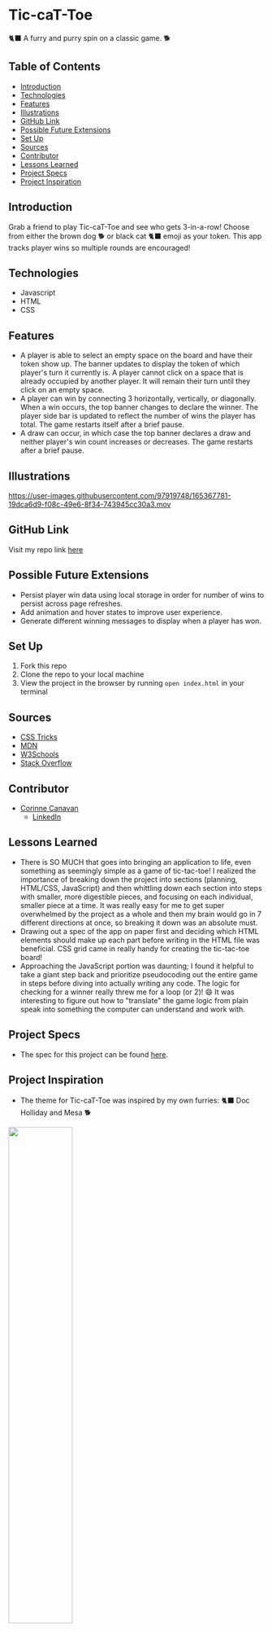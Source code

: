 # Tic-caT-Toe
:black_cat: A furry and purry spin on a classic game. :dog2:

## Table of Contents
  - [Introduction](#introduction)
  - [Technologies](#technologies)
  - [Features](#features)
  - [Illustrations](#illustrations)
  - [GitHub Link](#github-link)
  - [Possible Future Extensions](#possible-future-extensions)
  - [Set Up](#set-up)
  - [Sources](#sources)
  - [Contributor](#contributor)
  - [Lessons Learned](#lessons-learned)
  - [Project Specs](#project-specs)
  - [Project Inspiration](#project-inspiration)

## Introduction
Grab a friend to play Tic-caT-Toe and see who gets 3-in-a-row! Choose from either the brown dog :dog2: or black cat :black_cat: emoji as your token. This app tracks player wins so multiple rounds are encouraged!

## Technologies
- Javascript
- HTML
- CSS

## Features
- A player is able to select an empty space on the board and have their token show up. The banner updates to display the token of which player's turn it currently is. A player cannot click on a space that is already occupied by another player. It will remain their turn until they click on an empty space.
- A player can win by connecting 3 horizontally, vertically, or diagonally. When a win occurs, the top banner changes to declare the winner. The player side bar is updated to reflect the number of wins the player has total. The game restarts itself after a brief pause.
- A draw can occur, in which case the top banner declares a draw and neither player's win count increases or decreases. The game restarts after a brief pause.

## Illustrations
https://user-images.githubusercontent.com/97919748/165367781-19dca6d9-f08c-49e6-8f34-743945cc30a3.mov

## GitHub Link
Visit my repo link [here](https://github.com/CorCanavan/tic-tac-toe)

## Possible Future Extensions
- Persist player win data using local storage in order for number of wins to persist across page refreshes.
- Add animation and hover states to improve user experience.
- Generate different winning messages to display when a player has won.

## Set Up
  1. Fork this repo  
  2. Clone the repo to your local machine
  3. View the project in the browser by running `open index.html` in your terminal

## Sources
- [CSS Tricks](https://css-tricks.com/)
- [MDN](http://developer.mozilla.org/en-US/)
- [W3Schools](https://www.w3schools.com/)
- [Stack Overflow](https://stackoverflow.com/)

## Contributor
- [Corinne Canavan](https://github.com/CorCanavan)
  - [LinkedIn](https://www.linkedin.com/in/corinnecanavan/)

## Lessons Learned
- There is SO MUCH that goes into bringing an application to life, even something as seemingly simple as a game of tic-tac-toe! I realized the importance of breaking down the project into sections (planning, HTML/CSS, JavaScript) and then whittling down each section into steps with smaller, more digestible pieces, and focusing on each individual, smaller piece at a time. It was really easy for me to get super overwhelmed by the project as a whole and then my brain would go in 7 different directions at once, so breaking it down was an absolute must.
- Drawing out a spec of the app on paper first and deciding which HTML elements should make up each part before writing in the HTML file was beneficial. CSS grid came in really handy for creating the tic-tac-toe board!
- Approaching the JavaScript portion was daunting; I found it helpful to take a giant step back and prioritize pseudocoding out the entire game in steps before diving into actually writing any code. The logic for checking for a winner really threw me for a loop (or 2)! :smile: It was interesting to figure out how to "translate" the game logic from plain speak into something the computer can understand and work with.

## Project Specs
- The spec for this project can be found [here](https://frontend.turing.edu/projects/module-1/tic-tac-toe-solo-v2.html).

## Project Inspiration
- The theme for Tic-caT-Toe was inspired by my own furries: :black_cat: Doc Holliday and Mesa :dog2:
<img src="https://user-images.githubusercontent.com/97919748/165383229-e763586f-6b35-4b88-8c23-a8fcabdd0110.jpeg" width=50% height=50%>
